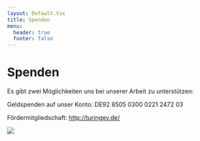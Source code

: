 ```yaml
---
layout: Default.tsx
title: Spenden
menu:
  header: true
  footer: false
---
```

# Spenden

Es gibt zwei Möglichkeiten uns bei unserer Arbeit zu unterstützen:

Geldspenden auf unser Konto: DE92 8505 0300 0221 2472 03

Fördermitgliedschaft: <http://turingev.de/>

![](/media/images/hand-g27374f4cf_1280.webp)